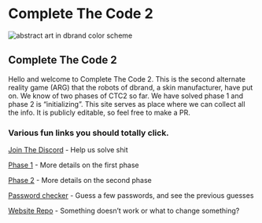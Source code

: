 # Complete The Code 2

![abstract art in dbrand color scheme](https://cdn.cpixl.com/img/db/ctc/db-ctc-header-art-01-comp.png)

## Complete The Code 2

Hello and welcome to Complete The Code 2. This is the second alternate reality game (ARG) that the robots of dbrand, a skin manufacturer, have put on. We know of two phases of CTC2 so far. We have solved phase 1 and phase 2 is “initializing”. This site serves as place where we can collect all the info. It is publicly editable, so feel free to make a PR.&#x20;

### Various fun links you should totally click.

[Join The Discord](https://discord.gg/dbrand) - Help us solve shit

[Phase 1](phase-1.md) - More details on the first phase

[Phase 2](phase-2.md) - More details on the second phase

[Password checker](https://ctc2.zevaryx.com) - Guess a few passwords, and see the previous guesses

[Website Repo](https://github.com/Complete-the-Code/Website-GitBook) - Something doesn’t work or what to change something?

###
